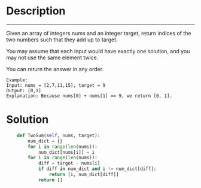 # Description
___
Given an array of integers nums and an integer target, return indices of the two numbers such that they add up to target.

You may assume that each input would have exactly one solution, and you may not use the same element twice.

You can return the answer in any order.

```
Example:
Input: nums = [2,7,11,15], target = 9
Output: [0,1]
Explanation: Because nums[0] + nums[1] == 9, we return [0, 1].
```

# Solution

```Python
    def TwoSum(self, nums, target):
        num_dict = {}
        for i in range(len(nums)):
            num_dict[nums[i]] = i
        for i in range(len(nums)):
            diff = target - nums[i]
            if diff in num_dict and i != num_dict[diff]:
                return [i, num_dict[diff]]
            return []
```